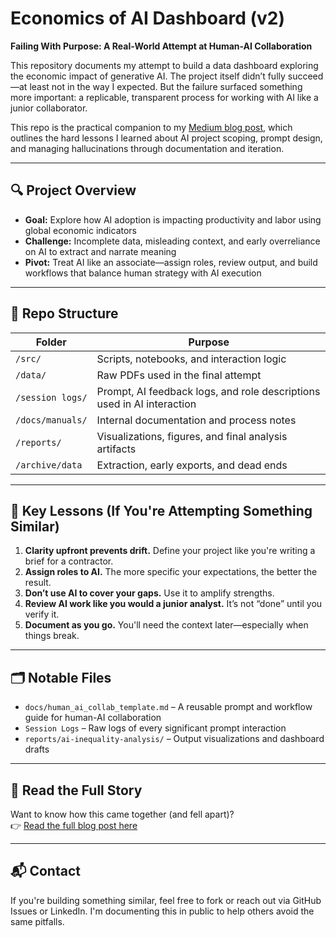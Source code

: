 # Economics of AI Dashboard (v2)

**Failing With Purpose: A Real-World Attempt at Human-AI Collaboration**

This repository documents my attempt to build a data dashboard exploring the economic impact of generative AI. The project itself didn’t fully succeed—at least not in the way I expected. But the failure surfaced something more important: a replicable, transparent process for working with AI like a junior collaborator.

This repo is the practical companion to my [Medium blog post](https://medium.com/...), which outlines the hard lessons I learned about AI project scoping, prompt design, and managing hallucinations through documentation and iteration.

---

## 🔍 Project Overview

- **Goal:** Explore how AI adoption is impacting productivity and labor using global economic indicators
- **Challenge:** Incomplete data, misleading context, and early overreliance on AI to extract and narrate meaning
- **Pivot:** Treat AI like an associate—assign roles, review output, and build workflows that balance human strategy with AI execution

---

## 📂 Repo Structure

| Folder          | Purpose                                                                 |
|-----------------|-------------------------------------------------------------------------|
| `/src/`         | Scripts, notebooks, and interaction logic                               |
| `/data/`        | Raw PDFs used in the final attempt                                      |
| `/session logs/`| Prompt, AI feedback logs, and role descriptions used in AI interaction  |
| `/docs/manuals/`| Internal documentation and process notes                                |
| `/reports/`     | Visualizations, figures, and final analysis artifacts                   |
| `/archive/data` | Extraction, early exports, and dead ends                                |

---

## 🧠 Key Lessons (If You're Attempting Something Similar)

1. **Clarity upfront prevents drift.** Define your project like you're writing a brief for a contractor.
2. **Assign roles to AI.** The more specific your expectations, the better the result.
3. **Don’t use AI to cover your gaps.** Use it to amplify strengths.
4. **Review AI work like you would a junior analyst.** It’s not “done” until you verify it.
5. **Document as you go.** You'll need the context later—especially when things break.

---

## 🗂 Notable Files

- `docs/human_ai_collab_template.md` – A reusable prompt and workflow guide for human-AI collaboration
- `Session Logs` – Raw logs of every significant prompt interaction
- `reports/ai-inequality-analysis/` – Output visualizations and dashboard drafts

---

## 📖 Read the Full Story

Want to know how this came together (and fell apart)?  
👉 [Read the full blog post here](https://medium.com/...)

---

## 📬 Contact

If you're building something similar, feel free to fork or reach out via GitHub Issues or LinkedIn. I'm documenting this in public to help others avoid the same pitfalls.

